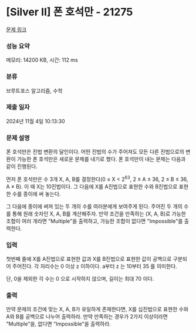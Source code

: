 # [Silver II] 폰 호석만 - 21275 

[문제 링크](https://www.acmicpc.net/problem/21275) 

### 성능 요약

메모리: 14200 KB, 시간: 112 ms

### 분류

브루트포스 알고리즘, 수학

### 제출 일자

2024년 11월 4일 10:13:30

### 문제 설명

<p>폰 호석만은 진법 변환의 달인이다. 어떤 진법의 수가 주어져도 모든 다른 진법으로의 변환이 가능한 폰 호석만은 새로운 문제를 내기로 했다. 폰 호석만이 내는 문제는 다음과 같이 진행된다.</p>

<p>먼저 폰 호석만은 수 3개 X, A, B를 결정한다(0 ≤ X < 2<sup>63</sup>, 2 ≤ A ≤ 36, 2 ≤ B ≤ 36, A ≠ B). 이 때 X는 10진법이다. 그 다음에 X를 A진법으로 표현한 수와 B진법으로 표현한 수를 종이에 써 놓는다.</p>

<p>그 다음에 종이에 써져 있는 두 개의 수를 여러분에게 보여주게 된다. 주어진 두 개의 수를 통해 원래 숫자인 X, A, B를 계산해주자. 만약 조건을 만족하는 (X, A, B)로 가능한 조합이 여러 개라면 "Multiple"을 출력하고, 가능한 조합이 없다면 "Impossible"를 출력한다.</p>

### 입력 

 <p>첫번째 줄에 X를 A진법으로 표현한 값과 X를 B진법으로 표현한 값이 공백으로 구분되어 주어진다. 각 자리수는 0 이상 z 이하이다. a부터 z 는 10부터 35 를 의미한다.</p>

<p>단, 0을 제외한 각 수는 0 으로 시작하지 않으며, 길이는 최대 70 이다.</p>

### 출력 

 <p>만약 문제의 조건에 맞는 X, A, B가 유일하게 존재한다면, X를 십진법으로 표현한 수와 A와 B를 공백으로 나누어 출력하라. 만약 만족하는 경우가 2가지 이상이라면 "Multiple"을, 없다면 "Impossible"을 출력하라.</p>

